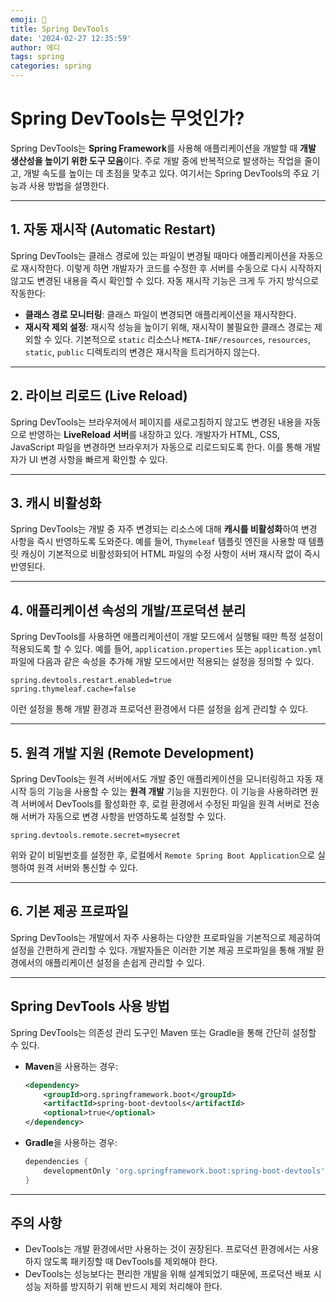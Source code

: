 ```yaml
---
emoji: 📖
title: Spring DevTools
date: '2024-02-27 12:35:59'
author: 에디
tags: spring
categories: spring
---
```


# Spring DevTools는 무엇인가?

Spring DevTools는 **Spring Framework**를 사용해 애플리케이션을 개발할 때 **개발 생산성을 높이기 위한 도구 모음**이다. 주로 개발 중에 반복적으로 발생하는 작업을 줄이고, 개발 속도를 높이는 데 초점을 맞추고 있다. 여기서는 Spring DevTools의 주요 기능과 사용 방법을 설명한다.

---

## 1. 자동 재시작 (Automatic Restart)

Spring DevTools는 클래스 경로에 있는 파일이 변경될 때마다 애플리케이션을 자동으로 재시작한다. 이렇게 하면 개발자가 코드를 수정한 후 서버를 수동으로 다시 시작하지 않고도 변경된 내용을 즉시 확인할 수 있다. 자동 재시작 기능은 크게 두 가지 방식으로 작동한다:

- **클래스 경로 모니터링**: 클래스 파일이 변경되면 애플리케이션을 재시작한다.
- **재시작 제외 설정**: 재시작 성능을 높이기 위해, 재시작이 불필요한 클래스 경로는 제외할 수 있다. 기본적으로 `static` 리소스나 `META-INF/resources`, `resources`, `static`, `public` 디렉토리의 변경은 재시작을 트리거하지 않는다.

---

## 2. 라이브 리로드 (Live Reload)

Spring DevTools는 브라우저에서 페이지를 새로고침하지 않고도 변경된 내용을 자동으로 반영하는 **LiveReload 서버**를 내장하고 있다. 개발자가 HTML, CSS, JavaScript 파일을 변경하면 브라우저가 자동으로 리로드되도록 한다. 이를 통해 개발자가 UI 변경 사항을 빠르게 확인할 수 있다.

---

## 3. 캐시 비활성화

Spring DevTools는 개발 중 자주 변경되는 리소스에 대해 **캐시를 비활성화**하여 변경 사항을 즉시 반영하도록 도와준다. 예를 들어, `Thymeleaf` 템플릿 엔진을 사용할 때 템플릿 캐싱이 기본적으로 비활성화되어 HTML 파일의 수정 사항이 서버 재시작 없이 즉시 반영된다.

---

## 4. 애플리케이션 속성의 개발/프로덕션 분리

Spring DevTools를 사용하면 애플리케이션이 개발 모드에서 실행될 때만 특정 설정이 적용되도록 할 수 있다. 예를 들어, `application.properties` 또는 `application.yml` 파일에 다음과 같은 속성을 추가해 개발 모드에서만 적용되는 설정을 정의할 수 있다.

```properties
spring.devtools.restart.enabled=true
spring.thymeleaf.cache=false
```

이런 설정을 통해 개발 환경과 프로덕션 환경에서 다른 설정을 쉽게 관리할 수 있다.

---

## 5. 원격 개발 지원 (Remote Development)

Spring DevTools는 원격 서버에서도 개발 중인 애플리케이션을 모니터링하고 자동 재시작 등의 기능을 사용할 수 있는 **원격 개발** 기능을 지원한다. 이 기능을 사용하려면 원격 서버에서 DevTools를 활성화한 후, 로컬 환경에서 수정된 파일을 원격 서버로 전송해 서버가 자동으로 변경 사항을 반영하도록 설정할 수 있다.

```properties
spring.devtools.remote.secret=mysecret
```

위와 같이 비밀번호를 설정한 후, 로컬에서 `Remote Spring Boot Application`으로 실행하여 원격 서버와 통신할 수 있다.

---

## 6. 기본 제공 프로파일

Spring DevTools는 개발에서 자주 사용하는 다양한 프로파일을 기본적으로 제공하여 설정을 간편하게 관리할 수 있다. 개발자들은 이러한 기본 제공 프로파일을 통해 개발 환경에서의 애플리케이션 설정을 손쉽게 관리할 수 있다.

---

## Spring DevTools 사용 방법

Spring DevTools는 의존성 관리 도구인 Maven 또는 Gradle을 통해 간단히 설정할 수 있다.

- **Maven**을 사용하는 경우:
  ```xml
  <dependency>
      <groupId>org.springframework.boot</groupId>
      <artifactId>spring-boot-devtools</artifactId>
      <optional>true</optional>
  </dependency>
  ```

- **Gradle**을 사용하는 경우:
  ```gradle
  dependencies {
      developmentOnly 'org.springframework.boot:spring-boot-devtools'
  }
  ```

---

## 주의 사항

- DevTools는 개발 환경에서만 사용하는 것이 권장된다. 프로덕션 환경에서는 사용하지 않도록 패키징할 때 DevTools를 제외해야 한다.
- DevTools는 성능보다는 편리한 개발을 위해 설계되었기 때문에, 프로덕션 배포 시 성능 저하를 방지하기 위해 반드시 제외 처리해야 한다.


```toc

```
